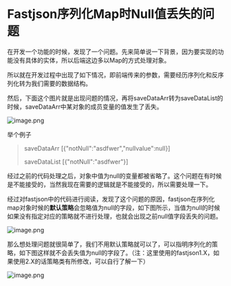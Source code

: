 # Fastjson序列化Map时Null值丢失的问题

在开发一个功能的时候，发现了一个问题。先来简单说一下背景，因为要实现的功能没有具体的实体，所以后端这边多以Map的方式处理对象。

所以就在开发过程中出现了如下情况，即前端传来的参数，需要经历序列化和反序列化转为我们需要的数据结构。

然后，下面这个图片就是出现问题的情况，再将saveDataArr转为saveDataList的时候，saveDataArr中某对象的成员变量的值发生了丢失。

![image.png](https://cdn.nlark.com/yuque/0/2024/png/22461487/1705495865458-fba3a0f4-8db6-40f4-a5af-d2719eb210ec.png)

举个例子

>saveDataArr     [{"notNull":"asdfwer","nullvalue":null}]
>
>saveDataList    [{"notNull":"asdfwer"}]

经过之前的代码处理之后，对象中值为null的变量都被省略了。这个问题在有时候是不能接受的，当然我现在需要的逻辑就是不能接受的，所以需要处理一下。

经过对fastjson中的代码进行阅读，发现了这个问题的原因，fastjson在序列化map对象时候的**默认策略**会忽略值为null的字段，如下图所示，当值为null的时候如果没有指定对应的策略就不进行处理，也就会出现之前null值字段丢失的问题。

![image.png](https://cdn.nlark.com/yuque/0/2024/png/22461487/1705496427039-889ec605-c6c2-49a2-b5c1-3f23ca2e0525.png)

那么想处理问题就很简单了，我们不用默认策略就可以了，可以指明序列化的策略，如下图这样就不会丢失值为null的字段了。（注：这里使用的fastjson1.X，如果使用2.X的话策略类有所修改，可以自行了解一下）

![image.png](https://cdn.nlark.com/yuque/0/2024/png/22461487/1705496366863-f3881192-0a2a-4ff9-aabb-b8177c6f8b68.png)

